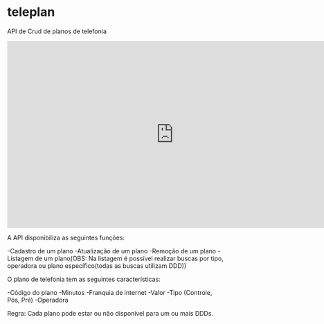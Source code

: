 # teleplan
API de Crud de planos de telefonia

<iframe width="768" height="432" src="https://miro.com/app/live-embed/o9J_kiGHPQo=/?moveToViewport=-800,-445,1433,845" frameBorder="0" scrolling="no" allowFullScreen></iframe>

A API disponibiliza as seguintes funções:

-Cadastro de um plano
-Atualização de um plano
-Remoção de um plano
-Listagem de um plano(OBS: Na listagem é possível realizar buscas por tipo, operadora ou plano específico(todas as buscas utilizam DDD))

O plano de telefonia tem as seguintes características:

-Código do plano 
-Minutos 
-Franquia de internet
-Valor
-Tipo (Controle, Pós, Pré) 
-Operadora

Regra: Cada plano pode estar ou não disponível para um ou mais DDDs.
